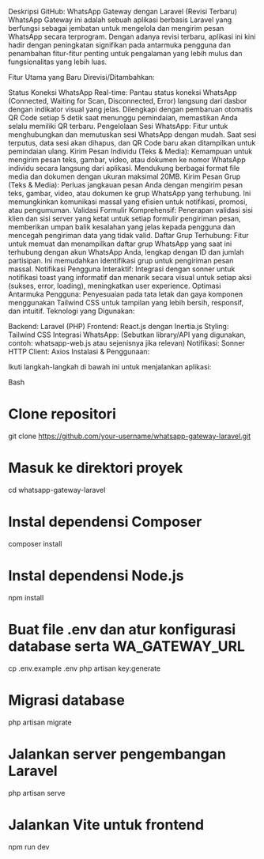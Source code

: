 Deskripsi GitHub: WhatsApp Gateway dengan Laravel (Revisi Terbaru)
WhatsApp Gateway ini adalah sebuah aplikasi berbasis Laravel yang berfungsi sebagai jembatan untuk mengelola dan mengirim pesan WhatsApp secara terprogram. Dengan adanya revisi terbaru, aplikasi ini kini hadir dengan peningkatan signifikan pada antarmuka pengguna dan penambahan fitur-fitur penting untuk pengalaman yang lebih mulus dan fungsionalitas yang lebih luas.

Fitur Utama yang Baru Direvisi/Ditambahkan:

Status Koneksi WhatsApp Real-time: Pantau status koneksi WhatsApp (Connected, Waiting for Scan, Disconnected, Error) langsung dari dasbor dengan indikator visual yang jelas. Dilengkapi dengan pembaruan otomatis QR Code setiap 5 detik saat menunggu pemindaian, memastikan Anda selalu memiliki QR terbaru.
Pengelolaan Sesi WhatsApp: Fitur untuk menghubungkan dan memutuskan sesi WhatsApp dengan mudah. Saat sesi terputus, data sesi akan dihapus, dan QR Code baru akan ditampilkan untuk pemindaian ulang.
Kirim Pesan Individu (Teks & Media): Kemampuan untuk mengirim pesan teks, gambar, video, atau dokumen ke nomor WhatsApp individu secara langsung dari aplikasi. Mendukung berbagai format file media dan dokumen dengan ukuran maksimal 20MB.
Kirim Pesan Grup (Teks & Media): Perluas jangkauan pesan Anda dengan mengirim pesan teks, gambar, video, atau dokumen ke grup WhatsApp yang terhubung. Ini memungkinkan komunikasi massal yang efisien untuk notifikasi, promosi, atau pengumuman.
Validasi Formulir Komprehensif: Penerapan validasi sisi klien dan sisi server yang ketat untuk setiap formulir pengiriman pesan, memberikan umpan balik kesalahan yang jelas kepada pengguna dan mencegah pengiriman data yang tidak valid.
Daftar Grup Terhubung: Fitur untuk memuat dan menampilkan daftar grup WhatsApp yang saat ini terhubung dengan akun WhatsApp Anda, lengkap dengan ID dan jumlah partisipan. Ini memudahkan identifikasi grup untuk pengiriman pesan massal.
Notifikasi Pengguna Interaktif: Integrasi dengan sonner untuk notifikasi toast yang informatif dan menarik secara visual untuk setiap aksi (sukses, error, loading), meningkatkan user experience.
Optimasi Antarmuka Pengguna: Penyesuaian pada tata letak dan gaya komponen menggunakan Tailwind CSS untuk tampilan yang lebih bersih, responsif, dan intuitif.
Teknologi yang Digunakan:

Backend: Laravel (PHP)
Frontend: React.js dengan Inertia.js
Styling: Tailwind CSS
Integrasi WhatsApp: (Sebutkan library/API yang digunakan, contoh: whatsapp-web.js atau sejenisnya jika relevan)
Notifikasi: Sonner
HTTP Client: Axios
Instalasi & Penggunaan:

Ikuti langkah-langkah di bawah ini untuk menjalankan aplikasi:

Bash

# Clone repositori
git clone https://github.com/your-username/whatsapp-gateway-laravel.git

# Masuk ke direktori proyek
cd whatsapp-gateway-laravel

# Instal dependensi Composer
composer install

# Instal dependensi Node.js
npm install

# Buat file .env dan atur konfigurasi database serta WA_GATEWAY_URL
cp .env.example .env
php artisan key:generate

# Migrasi database
php artisan migrate

# Jalankan server pengembangan Laravel
php artisan serve

# Jalankan Vite untuk frontend
npm run dev
